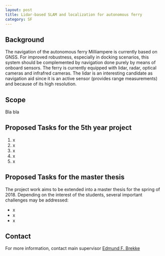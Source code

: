 ```yaml
---
layout: post
title: Lidar-based SLAM and localization for autonomous ferry
category: SF
---
```

## Background
The navigation of the autonomous ferry Milliampere is currently based on GNSS. For improved robustness, especially in docking scenarios,
this system should be complemented by navigation done purely by means of onboard sensors. 
The ferry is currently equipped with lidar, radar, optical cameras and infrafred cameras. 
The lidar is an interesting candidate as navigation aid since it is an active sensor (provides range measurements) and because of its high resolution. 

## Scope
Bla bla

## Proposed Tasks for the 5th year project

1. x
2. x
3. x
4. x
5. x

## Proposed Tasks for the master thesis

The project work aims to be extended into a master thesis for the spring of 2018. Depending on the interest of the students, several important challenges may be addressed:

- x
- x
- x

## Contact
For more information, contact main supervisor [Edmund F. Brekke](http://www.ntnu.no/ansatte/edmundfo)

